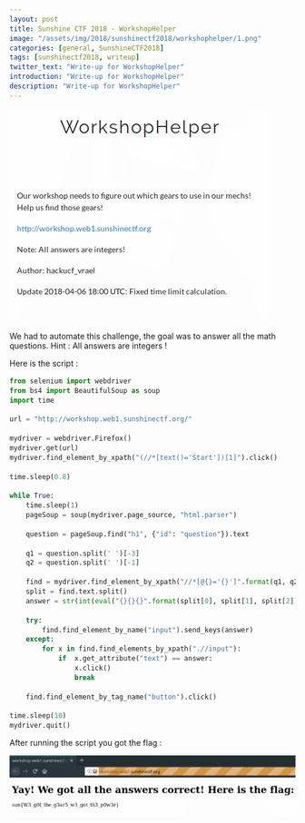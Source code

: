 ```yaml
---
layout: post
title: Sunshine CTF 2018 - WorkshopHelper
image: "/assets/img/2018/sunshinectf2018/workshophelper/1.png"
categories: [general, SunshineCTF2018]
tags: [sunshinectf2018, writeup]
twitter_text: "Write-up for WorkshopHelper"
introduction: "Write-up for WorkshopHelper"
description: "Write-up for WorkshopHelper"
---
```


![](/assets/img/2018/sunshinectf2018/workshophelper/1.png)

We had to automate this challenge, the goal was to answer all the math questions. Hint : All answers are integers !

Here is the script :

```python
from selenium import webdriver
from bs4 import BeautifulSoup as soup
import time

url = "http://workshop.web1.sunshinectf.org/"

mydriver = webdriver.Firefox()
mydriver.get(url)
mydriver.find_element_by_xpath("(//*[text()='Start'])[1]").click()

time.sleep(0.8)

while True:
	time.sleep(1)
	pageSoup = soup(mydriver.page_source, "html.parser")

	question = pageSoup.find("h1", {"id": "question"}).text

	q1 = question.split(' ')[-3]
	q2 = question.split(' ')[-1]

	find = mydriver.find_element_by_xpath("//*[@{}='{}']".format(q1, q2))
	split = find.text.split()
	answer = str(int(eval("{}{}{}".format(split[0], split[1], split[2]))))

	try:
		find.find_element_by_name("input").send_keys(answer)
	except:
		for x in find.find_elements_by_xpath(".//input"):
			if  x.get_attribute("text") == answer:
				x.click()
				break

	find.find_element_by_tag_name("button").click()

time.sleep(10)
mydriver.quit()

```

After running the script you got the flag :

![](/assets/img/2018/sunshinectf2018/workshophelper/2.png)